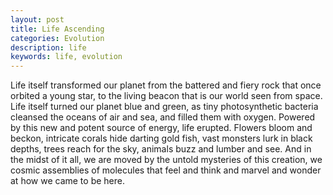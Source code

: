 ```yaml
---
layout: post
title: Life Ascending
categories: Evolution
description: life
keywords: life, evolution
---
```


Life itself transformed our planet from the battered and fiery rock that once orbited a young star, to the living beacon that is our world seen from space. Life itself turned our planet blue and green, as tiny photosynthetic bacteria cleansed the oceans of air and sea, and filled them with oxygen. Powered by this new and potent source of energy, life erupted. Flowers bloom and beckon, intricate corals hide darting gold fish, vast monsters lurk in black depths, trees reach for the sky, animals buzz and lumber and see. And in the midst of it all, we are moved by the untold mysteries of this creation, we cosmic assemblies of molecules that feel and think and marvel and wonder at how we came to be here.
